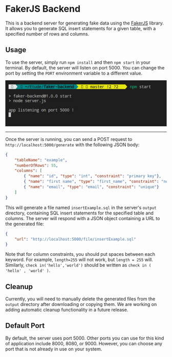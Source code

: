 # FakerJS Backend

This is a backend server for generating fake data using the [FakerJS](https://github.com/faker-js/faker.git) library. 
It allows you to generate SQL insert statements for a given table, with a specified number of rows and columns.

## Usage

To use the server, simply run `npm install` and then `npm start` in your terminal. By default, the server will listen on port 5000. 
You can change the port by setting the `PORT` environment variable to a different value.

![Step 1](/img/Step1.png "step 1")

<hr>

Once the server is running, you can send a POST request to `http://localhost:5000/generate` with the following JSON body:

```JSON
{
    "tableName": "example",
    "numberOfRows": 55,
    "columns": [
        { "name": "id", "type": "int", "constraint": "primary key"},
        { "name": "first name", "type": "first_name", "constraint": "not null"},
        { "name": "email", "type": "email", "constraint": "unique"}
    ]   
}
```


This will generate a file named `insertExample.sql` in the server's `output` directory, containing SQL insert statements for the specified table and columns. 
The server will respond with a JSON object containing a URL to the generated file:

```JSON
{
    "url": "http://localhost:5000/file/insertExample.sql"
}
```


Note that for column constraints, you should put spaces between each keyword. For example, `length=255` will not work, but `length = 255` will. Similarly, `check in('hello','world')` should be written as `check in ( 'hello' , 'world' )`.

## Cleanup

Currently, you will need to manually delete the generated files from the `output` directory after downloading or copying them. We are working on adding automatic cleanup functionality in a future release.

## Default Port

By default, the server uses port 5000. Other ports you can use for this kind of application include 8000, 8080, or 9000. However, you can choose any port that is not already in use on your system.
